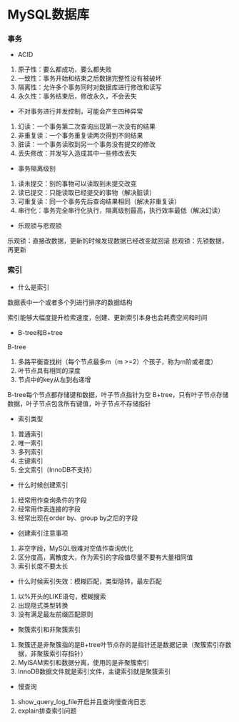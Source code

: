 # MySQL数据库


### 事务

* ACID

1. 原子性：要么都成功，要么都失败
2. 一致性：事务开始和结束之后数据完整性没有被破坏
3. 隔离性：允许多个事务同时对数据库进行修改和读写
4. 永久性：事务结束后，修改永久，不会丢失

* 不对事务进行并发控制，可能会产生四种异常

1. 幻读：一个事务第二次查询出现第一次没有的结果
2. 非重复读：一个事务重复读两次得到不同结果
3. 脏读：一个事务读取到另一个事务没有提交的修改
4. 丢失修改：并发写入造成其中一些修改丢失

* 事务隔离级别

1. 读未提交：别的事物可以读取到未提交改变
2. 读已提交：只能读取已经提交的事物（解决脏读）
3. 可重复读：同一个事务先后查询结果相同（解决非重复读）
4. 串行化：事务完全串行化执行，隔离级别最高，执行效率最低（解决幻读）

* 乐观锁与悲观锁

乐观锁：直接改数据，更新的时候发现数据已经改变就回滚
悲观锁：先锁数据，再更新


### 索引

* 什么是索引

数据表中一个或者多个列进行排序的数据结构

索引能够大幅度提升检索速度，创建、更新索引本身也会耗费空间和时间

* B-tree和B+tree

B-tree

1. 多路平衡查找树（每个节点最多m（m >=2）个孩子，称为m阶或者度）
2. 叶节点具有相同的深度
3. 节点中的key从左到右递增

B-tree每个节点都存储键和数据，叶子节点指针为空
B+tree，只有叶子节点存储数据，叶子节点包含所有键值，叶子节点不存储指针


* 索引类型

1. 普通索引
2. 唯一索引
3. 多列索引
4. 主键索引
5. 全文索引（InnoDB不支持）

* 什么时候创建索引

1. 经常用作查询条件的字段
2. 经常用作表连接的字段
3. 经常出现在order by、group by之后的字段

* 创建索引注意事项

1. 非空字段，MySQL很难对空值作查询优化
2. 区分度高，离散度大，作为索引的字段值尽量不要有大量相同值
3. 索引长度不要太长

* 什么时候索引失效：模糊匹配，类型隐转，最左匹配

1. 以%开头的LIKE语句，模糊搜索
2. 出现隐式类型转换
3. 没有满足最左前缀匹配原则

* 聚簇索引和非聚簇索引

1. 聚簇还是非聚簇指的是B+tree叶节点存的是指针还是数据记录（聚簇索引存数据，非聚簇索引存指针）
2. MyISAM索引和数据分离，使用的是非聚簇索引
3. InnoDB数据文件就是索引文件，主键索引就是聚簇索引

* 慢查询

1. show_query_log_file开启并且查询慢查询日志
2. explain排查索引问题
